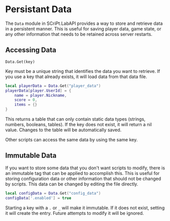 ﻿# Persistant Data

The `Data` module in SCriPt.LabAPI provides a way to store and retrieve data in a persistent manner. This is useful for saving player data, game state, or any other information that needs to be retained across server restarts.

## Accessing Data

`Data.Get(key)`

Key must be a unique string that identifies the data you want to retrieve. If you use a key that already exists, it will load data from that data file.

```lua
local playerData = Data.Get("player_data")
playerData[player.UserId] = {
    name = player.Nickname,
    score = 0,
    items = {}
}
```

This returns a table that can only contain static data types (strings, numbers, booleans, tables). If the key does not exist, it will return a nil value.
Changes to the table will be automatically saved.

Other scripts can access the same data by using the same key.

## Immutable Data

If you want to store some data that you don't want scripts to modify, there is an immutable tag that can be applied to accomplish this.
This is useful for storing configuration data or other information that should not be changed by scripts.
This data can be changed by editing the file directly.

```lua
local configData = Data.Get("config_data")
configData['.enabled'] = true
```

Starting a key with a `.` or `_` will make it immutable. If it does not exist, setting it will create the entry. Future attempts to modify it will be ignored.